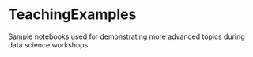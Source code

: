 # TeachingExamples
Sample notebooks used for demonstrating more advanced topics during data science workshops
